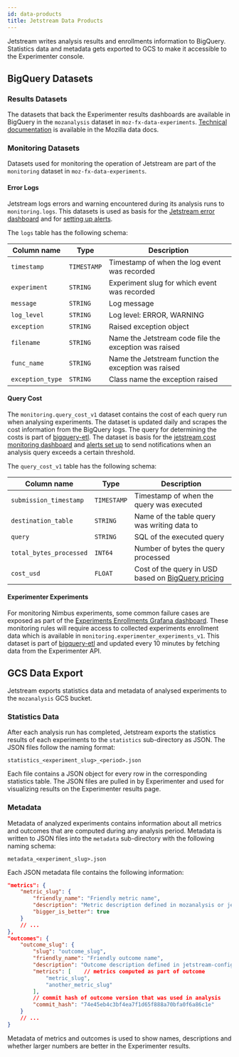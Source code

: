 ```yaml
---
id: data-products
title: Jetstream Data Products
---
```


Jetstream writes analysis results and enrollments information to BigQuery. Statistics data and metadata gets exported to GCS to make it accessible to the Experimenter console.

## BigQuery Datasets

### Results Datasets

The datasets that back the Experimenter results dashboards are available in BigQuery in the `mozanalysis` dataset in `moz-fx-data-experiments`. [Technical documentation][jetstream-dtmo] is available in the Mozilla data docs.

### Monitoring Datasets

Datasets used for monitoring the operation of Jetstream are part of the `monitoring` dataset in `moz-fx-data-experiments`.

#### Error Logs

Jetstream logs errors and warning encountered during its analysis runs to `monitoring.logs`. This datasets is used as basis for the [Jetstream error dashboard] and for [setting up alerts](https://sql.telemetry.mozilla.org/alerts/81).

The `logs` table has the following schema:

| Column name             | Type        | Description                                           |
| ----------------------- | ----------- | ----------------------------------------------------- |
| `timestamp`             | `TIMESTAMP` | Timestamp of when the log event was recorded          |
| `experiment`            | `STRING`    | Experiment slug for which event was recorded          |
| `message`               | `STRING`    | Log message                                           |
| `log_level`             | `STRING`    | Log level: ERROR, WARNING                             |
| `exception`             | `STRING`    | Raised exception object                               |
| `filename`              | `STRING`    | Name the Jetstream code file the exception was raised |
| `func_name`             | `STRING`    | Name the Jetstream function the exception was raised  |
| `exception_type`        | `STRING`    | Class name the exception raised                       |

#### Query Cost

The `monitoring.query_cost_v1` dataset contains the cost of each query run when analysing experiments. The dataset is updated daily and scrapes the cost information from the BigQuery logs. The query for determining the costs is part of [bigquery-etl](https://github.com/mozilla/bigquery-etl/tree/main/sql/moz-fx-data-experiments/monitoring/query_cost_v1). The dataset is basis for the [jetstream cost monitoring dashboard](https://sql.telemetry.mozilla.org/dashboard/jetstream-cost) and [alerts set up](https://sql.telemetry.mozilla.org/alerts/91) to send notifications when an analysis query exceeds a certain threshold.

The `query_cost_v1` table has the following schema:

| Column name             | Type        | Description                                           |
| ----------------------- | ----------- | ----------------------------------------------------- |
| `submission_timestamp`  | `TIMESTAMP` | Timestamp of when the query was executed              |
| `destination_table`     | `STRING`    | Name of the table query was writing data to           |
| `query`                 | `STRING`    | SQL of the executed query                             |
| `total_bytes_processed` | `INT64`     | Number of bytes the query processed                   |
| `cost_usd`              | `FLOAT`     | Cost of the query in USD based on [BigQuery pricing]  |

#### Experimenter Experiments

For monitoring Nimbus experiments, some common failure cases are exposed as part of the [Experiments Enrollments Grafana dashboard](https://grafana.telemetry.mozilla.org/d/XspgvdxZz/experiment-enrollment?orgId=1). These monitoring rules will require access to collected experiments enrollment data which is available in `monitoring.experimenter_experiments_v1`. This dataset is part of [bigquery-etl](https://github.com/mozilla/bigquery-etl/tree/main/sql/moz-fx-data-experiments/monitoring/experimenter_experiments_v1) and updated every 10 minutes by fetching data from the Experimenter API.

## GCS Data Export

Jetstream exports statistics data and metadata of analysed experiments to the `mozanalysis` GCS bucket.

### Statistics Data

After each analysis run has completed, Jetstream exports the statistics results of each experiments to the `statistics` sub-directory as JSON. The JSON files follow the naming format:

`statistics_<experiment_slug>_<period>.json`

Each file contains a JSON object for every row in the corresponding statistics table. The JSON files are pulled in by Experimenter and used for visualizing results on the Experimenter results page.

### Metadata

Metadata of analyzed experiments contains information about all metrics and outcomes that are computed during any analysis period. Metadata is written to JSON files into the `metadata` sub-directory with the following naming schema:

`metadata_<experiment_slug>.json`

Each JSON metadata file contains the following information:

```json
"metrics": {
    "metric_slug": {
        "friendly_name": "Friendly metric name",
        "description": "Metric description defined in mozanalysis or jetstream-config",
        "bigger_is_better": true
    }
    // ...
},
"outcomes": {
    "outcome_slug": {
        "slug": "outcome_slug",
        "friendly_name": "Friendly outcome name",
        "description": "Outcome description defined in jetstream-config",
        "metrics": [    // metrics computed as part of outcome
            "metric_slug",
            "another_metric_slug"
        ],
        // commit hash of outcome version that was used in analysis
        "commit_hash": "74e45eb4c3bf4ea7f1d65f888a70bfa0f6a86c1e" 
    }
    // ...
}
```

Metadata of metrics and outcomes is used to show names, descriptions and whether larger numbers are better in the Experimenter results. 

[jetstream-dtmo]: https://docs.telemetry.mozilla.org/datasets/jetstream.html
[jetstream error dashboard]: https://sql.telemetry.mozilla.org/dashboard/jetstream-errors?p_experiment=%25
[bigquery pricing]: https://cloud.google.com/bigquery/pricing

